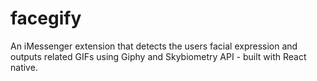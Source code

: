# facegify
An iMessenger extension that detects the users facial expression and outputs related GIFs using Giphy and Skybiometry API - built with React native. 
